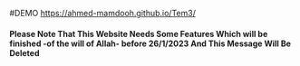 #DEMO
https://ahmed-mamdooh.github.io/Tem3/
#### Please Note That This Website Needs Some Features Which will be finished -of the will of Allah- before 26/1/2023 And This Message Will Be Deleted 
